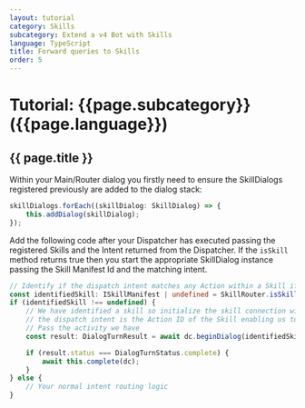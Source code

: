 ```yaml
---
layout: tutorial
category: Skills
subcategory: Extend a v4 Bot with Skills
language: TypeScript
title: Forward queries to Skills
order: 5
---
```


# Tutorial: {{page.subcategory}} ({{page.language}})

## {{ page.title }}

Within your Main/Router dialog you firstly need to ensure the SkillDialogs registered previously are added to the dialog stack:

```typescript
skillDialogs.forEach((skillDialog: SkillDialog) => {
    this.addDialog(skillDialog);
});
```

Add the following code after your Dispatcher has executed passing the registered Skills and the Intent returned from the Dispatcher. If the `isSkill` method returns true then you start the appropriate SkillDialog instance passing the Skill Manifest Id and the matching intent.

```typescript
// Identify if the dispatch intent matches any Action within a Skill if so, we pass to the appropriate SkillDialog to hand-off
const identifiedSkill: ISkillManifest | undefined = SkillRouter.isSkill(this.settings.skills, intent);
if (identifiedSkill !== undefined) {
    // We have identified a skill so initialize the skill connection with the target skill
    // the dispatch intent is the Action ID of the Skill enabling us to resolve the specific action and identify slots
    // Pass the activity we have
    const result: DialogTurnResult = await dc.beginDialog(identifiedSkill.id);

    if (result.status === DialogTurnStatus.complete) {
        await this.complete(dc);
    }
} else {
    // Your normal intent routing logic
}
```